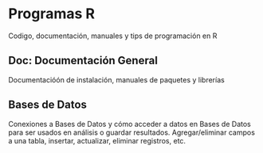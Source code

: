 # Programas R
Codigo, documentación, manuales y tips de programación en R

## Doc: Documentación General
Documentacióón de instalación, manuales de paquetes y librerías

## Bases de Datos
Conexiones a Bases de Datos y cómo acceder a datos en Bases de Datos para ser usados en análisis o guardar resultados. Agregar/eliminar campos a una tabla, insertar, actualizar, eliminar registros, etc.
